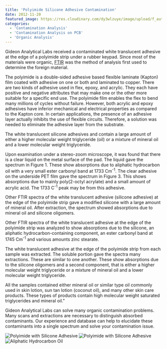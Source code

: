 ```yaml
---
title: 'Polyimide Silicone Adhesive Contamination'
date: 2012-11-20
featured_image: https://res.cloudinary.com/dy3wlzuye/image/upload/f_auto,c_scale,w_250/v1/GideonLabs/Polyimidewith-silicone.jpg
categories:
  - 'Contamination Analysis'
  - 'Contamination Analysis on PCB'
  - 'Organic Analysis'
---
```


Gideon Analytical Labs received a contaminated white translucent adhesive at the edge of a polyimide strip under a rubber keypad. Since most of the materials were organic, [FTIR](/analytical-services/fourier-transform-infra-red-spectroscopy/) was the method of analysis first used to determine the foreign material.

The polyimide is a double-sided adhesive based flexible laminate (Kapton) film coated with adhesive on one or both and laminated to copper. There are two kinds of adhesive used in flex, epoxy, and acrylic. They each have positive and negative attributes that may make one or the other more suitable for a specific end use. The polyimide film enables the flex to bend many millions of cycles without failure. However, both acrylic and epoxy adhesives have inferior mechanical and electrical properties as compared to the Kapton core. In certain applications, the presence of an adhesive layer actually inhibits the use of flexible circuits. Therefore, a solution was needed to eliminate the adhesive layer from the substrate.

The white translucent silicone adhesives and contain a large amount of either a higher molecular weight triglyceride (oil) or a mixture of mineral oil and a lower molecular weight triglyceride.

Upon examination under a stereo-zoom microscope, it was found that there is a clear liquid on the metal surface of the pad. The liquid gave the spectrum in Figure 1. These show absorptions due to aliphatic hydrocarbon oil with a very small ester carbonyl band at 1733 Cm<sup>-1</sup>. The clear adhesive on the underside PET film gave the spectrum in Figure 3. This shows absorptions due to mainly poly(2-octyl acrylate) and a small amount of acrylic acid. The 1733 C<sup>-1</sup> peak may be from this adhesive.

Other FTIR spectra of the white translucent adhesive (silicone adhesive) at the edge of the polyimide strip gave a modified silicone with a large amount of mineral oil. After extraction, the spectrum showed absorptions due to mineral oil and silicone oligomers.

Other FTIR spectra of the white translucent adhesive at the edge of the polyimide strip was analyzed to show absorptions due to the silicone, an aliphatic hydrocarbon-containing component, an ester carbonyl band at 1745 Cm<sup>-1</sup> and various amounts zinc stearate.

The white translucent adhesive at the edge of the polyimide strip from each sample was extracted. The soluble portion gave the spectra many extractions. These are similar to one another. These show absorptions due to the silicone oligomers and a second component, that is either a higher molecular weight triglyceride or a mixture of mineral oil and a lower molecular weight triglyceride.

All the samples contained either mineral oil or similar type oil commonly used in skin lotion, sun tan lotion (coconut oil), and many other skin care products. These types of products contain high molecular weight saturated triglycerides and mineral oil."

Gideon Analytical Labs can solve many organic contamination problems. Many scans and extractions are necessary to distinguish absorbed contaminants. Our experience and database can help to elucidate these contaminants into a single spectrum and solve your contamination issue.

![Polyimide with Silicone Adhesive](https://res.cloudinary.com/dy3wlzuye/image/upload/f_auto,c_scale,w_300/GideonLabs/Polyimidewith-silicone.jpg 'Polyimide with Silicone Adhesive')
![Polyimide with Silicone Adhesive](https://res.cloudinary.com/dy3wlzuye/image/upload/f_auto,c_scale,w_300/GideonLabs/Polyimidewith-silicone1.jpg 'Polyimide with Silicone Adhesive')
![Aliphatic Hydrocarbon Oil](https://res.cloudinary.com/dy3wlzuye/image/upload/f_auto,c_scale,w_300/GideonLabs/polyimide-2.jpg 'Aliphatic Hydrocarbon Oil')
